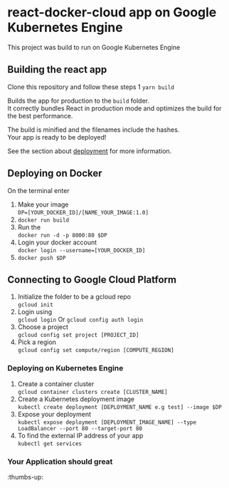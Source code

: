 # react-docker-cloud app on Google Kubernetes Engine

This project was build to run on Google Kubernetes Engine

## Building the react app

Clone this repository and follow these steps
1  `yarn build`

Builds the app for production to the `build` folder.<br />
It correctly bundles React in production mode and optimizes the build for the best performance.

The build is minified and the filenames include the hashes.<br />
Your app is ready to be deployed!

See the section about [deployment](https://facebook.github.io/create-react-app/docs/deployment) for more information.

## Deploying on Docker
On the terminal enter

1.  Make your image <br/>
  `DP=[YOUR_DOCKER_ID]/[NAME_YOUR_IMAGE:1.0]`
2. `docker run build`
3. Run the  <br/>
`docker run -d -p 8000:80 $DP`
4. Login your docker account <br/>
`docker login --username=[YOUR_DOCKER_ID]` <br/>
5. `docker push $DP` <br/>


## Connecting to Google Cloud Platform
1. Initialize the folder to be a gcloud repo <br/>
`gcloud init`
2. Login using <br/>
`gcloud login`
Or `gcloud config auth login`
3. Choose a project <br/>
`gcloud config set project [PROJECT_ID]`
4. Pick a region <br/>
`gcloud config set compute/region [COMPUTE_REGION]`

### Deploying on Kubernetes Engine
1. Create a container cluster <br/>
`gcloud container clusters create [CLUSTER_NAME]`
2. Create a Kubernetes deployment image <br/>
`kubectl create deployment [DEPLOYMENT_NAME e.g test] --image $DP`
3. Expose your deployment<br/>
`kubectl expose deployment [DEPLOYMENT_IMAGE_NAME] --type LoadBalancer --port 80 --target-port 80`
4. To find the external IP address of your app <br/>
`kubectl get services`

### Your Application should great

:thumbs-up:



